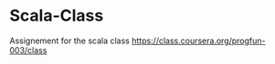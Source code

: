 Scala-Class
===========

Assignement for the scala class
https://class.coursera.org/progfun-003/class
